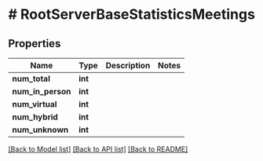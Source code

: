# # RootServerBaseStatisticsMeetings

## Properties

Name | Type | Description | Notes
------------ | ------------- | ------------- | -------------
**num_total** | **int** |  |
**num_in_person** | **int** |  |
**num_virtual** | **int** |  |
**num_hybrid** | **int** |  |
**num_unknown** | **int** |  |

[[Back to Model list]](../../README.md#models) [[Back to API list]](../../README.md#endpoints) [[Back to README]](../../README.md)
